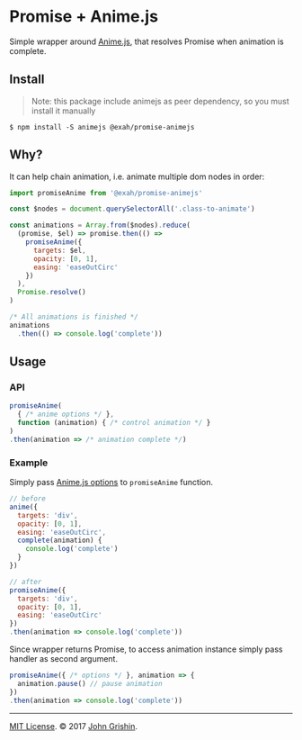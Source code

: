 # Promise + Anime.js

Simple wrapper around [Anime.js](https://github.com/juliangarnier/anime), that resolves Promise when animation is complete.


## Install

> Note: this package include animejs as peer dependency, so you must install it manually

```shell
$ npm install -S animejs @exah/promise-animejs
```


## Why?

It can help chain animation, i.e. animate multiple dom nodes in order:

```js
import promiseAnime from '@exah/promise-animejs'

const $nodes = document.querySelectorAll('.class-to-animate')

const animations = Array.from($nodes).reduce(
  (promise, $el) => promise.then(() => 
    promiseAnime({
      targets: $el,
      opacity: [0, 1],
      easing: 'easeOutCirc'
    })
  ),
  Promise.resolve()
)

/* All animations is finished */
animations
  .then(() => console.log('complete'))
```


## Usage

### API

```js
promiseAnime(
  { /* anime options */ }, 
  function (animation) { /* control animation */ }
)
.then(animation => /* animation complete */)
```

### Example

Simply pass [Anime.js options](https://github.com/juliangarnier/anime#api) to `promiseAnime` function.

```js
// before
anime({
  targets: 'div',
  opacity: [0, 1],
  easing: 'easeOutCirc',
  complete(animation) {
    console.log('complete')
  }
})

// after
promiseAnime({
  targets: 'div',
  opacity: [0, 1],
  easing: 'easeOutCirc'
})
.then(animation => console.log('complete'))
``` 


Since wrapper returns Promise, to access animation instance simply pass handler as second argument.

```js
promiseAnime({ /* options */ }, animation => {
  animation.pause() // pause animation
})
.then(animation => console.log('complete'))
```


---
[MIT License](LICENSE.md). © 2017 [John Grishin](https://twitter.com/exah).
